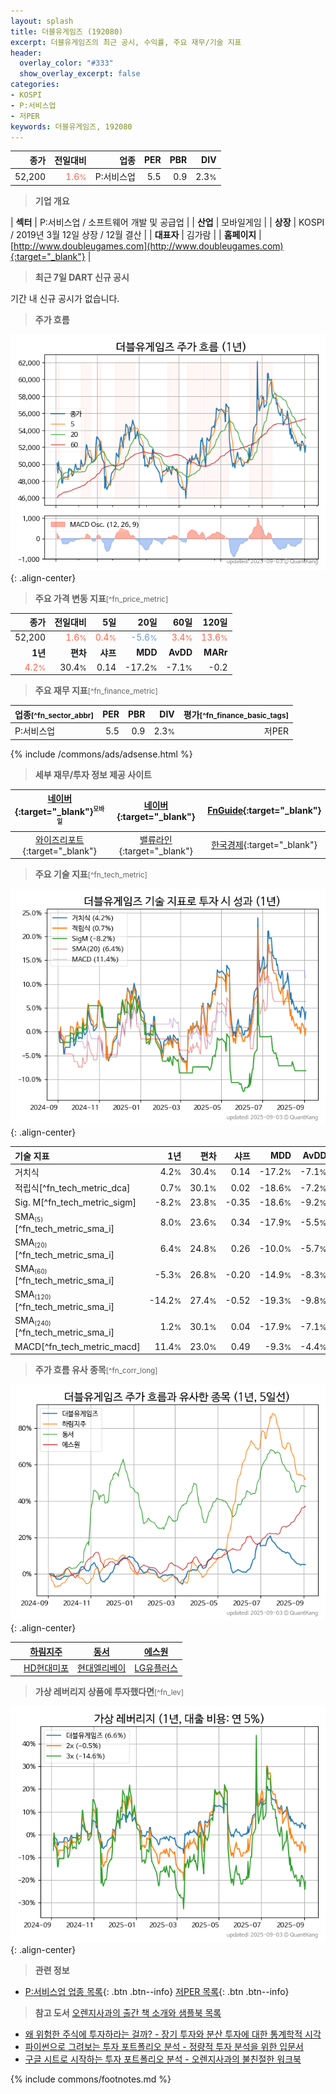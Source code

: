 ```yaml
---
layout: splash
title: 더블유게임즈 (192080)
excerpt: 더블유게임즈의 최근 공시, 수익률, 주요 재무/기술 지표
header:
  overlay_color: "#333"
  show_overlay_excerpt: false
categories:
- KOSPI
- P:서비스업
- 저PER
keywords: 더블유게임즈, 192080
---
```


| **종가** | **전일대비** | **업종** | **PER** | **PBR** | **DIV** |
| -------: | -----------: | -------: | ------: | ------: | ------: |
| 52,200 | <span style="color: tomato">1.6<small>%</small></span> | P:서비스업 | 5.5 | 0.9 | 2.3<small>%</small> |

<!-- more -->


> **기업 개요**<a id="company"></a>

| <span style="white-space:nowrap;">**섹터**</span> | P:서비스업 / 소프트웨어 개발 및 공급업 |
| <span style="white-space:nowrap;">**산업**</span> | 모바일게임 |
| <span style="white-space:nowrap;">**상장**</span> | KOSPI / 2019년 3월 12일 상장 / 12월 결산 |
| <span style="white-space:nowrap;">**대표자**</span> | 김가람 |
| <span style="white-space:nowrap;">**홈페이지**</span> | [http://www.doubleugames.com](http://www.doubleugames.com){:target="_blank"} |


> **최근 7일 DART 신규 공시**<a id="dart"></a>

기간 내 신규 공시가 없습니다.


> **주가 흐름**<a id="price"></a>

![192080](/stock/images/192080.png){: .align-center}


> **주요 가격 변동 지표**<small>[^fn_price_metric]</small>

| **종가** | **전일대비** | **5일** | **20일** | **60일** | **120일** |
| -------: | -----------: | ------: | -------: | -------: | --------: |
| 52,200 | <span style="color: tomato">1.6<small>%</small></span> | <span style="color: tomato">0.4<small>%</small></span> | <span style="color: cornflowerblue">-5.6<small>%</small></span> | <span style="color: tomato">3.4<small>%</small></span> | <span style="color: tomato">13.6<small>%</small></span> |
| **1년** | **편차** | **샤프** | **MDD** | **AvDD** | **MARr** |
| <span style="color: tomato">4.2<small>%</small></span> | 30.4<small>%</small> | 0.14 | -17.2<small>%</small> | -7.1<small>%</small> | -0.2 |


> **주요 재무 지표**<small>[^fn_finance_metric]</small>

| **업종**<small>[^fn_sector_abbr]</small> | **PER** | **PBR** | **DIV** | **평가**<small>[^fn_finance_basic_tags]</small> |
| :--------------------------------------- | ------: | ------: | ------: | ----------------------------------------------: |
| P:서비스업 | 5.5 | 0.9 | 2.3<small>%</small> | 저PER |



{% include /commons/ads/adsense.html %}

> **세부 재무/투자 정보 제공 사이트**

| [네이버](https://m.stock.naver.com/domestic/stock/192080/finance/summary){:target="_blank"}<sup><small>모바일</small></sup> | [네이버](https://finance.naver.com/item/coinfo.naver?code=192080){:target="_blank"} | [FnGuide](https://comp.fnguide.com/SVO2/ASP/SVD_Invest.asp?gicode=A192080&MenuYn=Y){:target="_blank"} |
| :---: | :---: | :---: |
| [와이즈리포트](https://comp.wisereport.co.kr/company/c1040001.aspx?cmp_cd=192080){:target="_blank"} | [밸류라인](https://www.valueline.co.kr/finance/summary/192080){:target="_blank"} | [한국경제](https://markets.hankyung.com/stock/192080/financial-summary){:target="_blank"} |


> **주요 기술 지표**<small>[^fn_tech_metric]</small>


![192080](/stock/images/192080_tech.png){: .align-center}

| **기술 지표** | **1년** | **편차** | **샤프** | **MDD** | **AvDD** |
| :------------ | ------: | -----------: | -------: | ------: | -------: |
| 거치식 | 4.2<small>%</small> | 30.4<small>%</small> | 0.14 | -17.2<small>%</small> | -7.1<small>%</small> |
| 적립식[^fn_tech_metric_dca] | 0.7<small>%</small> | 30.1<small>%</small> | 0.02 | -18.6<small>%</small> | -7.2<small>%</small> |
| Sig. M[^fn_tech_metric_sigm] | -8.2<small>%</small> | 23.8<small>%</small> | -0.35 | -18.6<small>%</small> | -9.2<small>%</small> |
| SMA<small><sub>(5)</sub></small>[^fn_tech_metric_sma_i] | 8.0<small>%</small> | 23.6<small>%</small> | 0.34 | -17.9<small>%</small> | -5.5<small>%</small> |
| SMA<small><sub>(20)</sub></small>[^fn_tech_metric_sma_i] | 6.4<small>%</small> | 24.8<small>%</small> | 0.26 | -10.0<small>%</small> | -5.7<small>%</small> |
| SMA<small><sub>(60)</sub></small>[^fn_tech_metric_sma_i] | -5.3<small>%</small> | 26.8<small>%</small> | -0.20 | -14.9<small>%</small> | -8.3<small>%</small> |
| SMA<small><sub>(120)</sub></small>[^fn_tech_metric_sma_i] | -14.2<small>%</small> | 27.4<small>%</small> | -0.52 | -19.3<small>%</small> | -9.8<small>%</small> |
| SMA<small><sub>(240)</sub></small>[^fn_tech_metric_sma_i] | 1.2<small>%</small> | 30.1<small>%</small> | 0.04 | -17.9<small>%</small> | -7.1<small>%</small> |
| MACD[^fn_tech_metric_macd] | 11.4<small>%</small> | 23.0<small>%</small> | 0.49 | -9.3<small>%</small> | -4.4<small>%</small> |


> **주가 흐름 유사 종목**<a id="corr"></a><small>[^fn_corr_long]</small>

![192080](/stock/images/192080_corr.png){: .align-center}

|       | [하림지주](/003380/) | [동서](/026960/) | [에스원](/012750/) |
| :---: | :------------------------------------: | :------------------------------------: | :------------------------------------: |
|       | [HD현대미포](/010620/) | [현대엘리베이](/017800/) | [LG유플러스](/032640/) |


> **가상 레버리지 상품에 투자했다면**<a id="2x"></a><small>[^fn_lev]</small>

![192080](/stock/images/192080_2x.png){: .align-center}


> **관련 정보**

- [P:서비스업 업종 목록](/stats/sector/kospi_업종_서비스업_종목/){: .btn .btn--info} [저PER 목록](/fn/fn_low_per/){: .btn .btn--info}

> **참고 도서** [오렌지사과의 출간 책 소개와 샘플북 목록](https://kongdori.tistory.com/691)

- [왜 위험한 주식에 투자하라는 걸까? - 장기 투자와 분산 투자에 대한 통계학적 시각](https://kongdori.tistory.com/421)
- [파이썬으로 그려보는 투자 포트폴리오 분석  - 정량적 투자 분석을 위한 입문서](https://kongdori.tistory.com/643)
- [구글 시트로 시작하는 투자 포트폴리오 분석 - 오렌지사과의 불친절한 워크북](https://kongdori.tistory.com/449)


{% include commons/footnotes.md %}